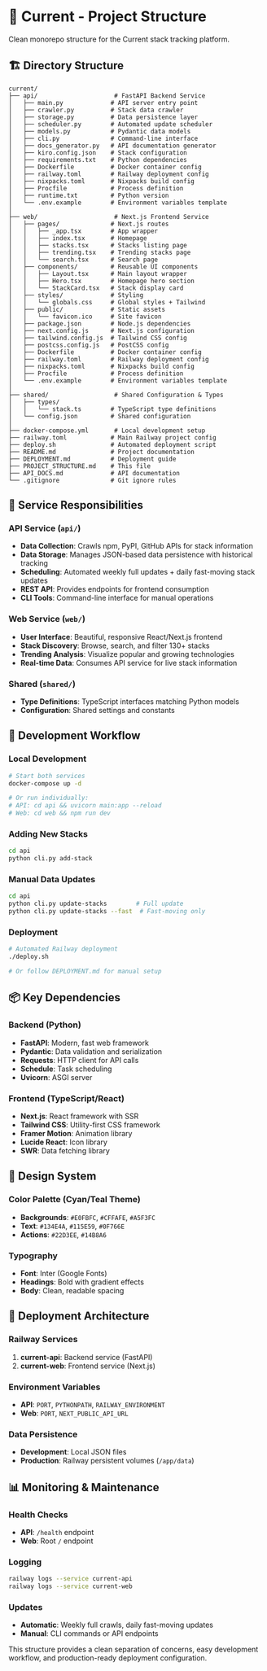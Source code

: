 # 📁 Current - Project Structure

Clean monorepo structure for the Current stack tracking platform.

## 🏗️ Directory Structure

```
current/
├── api/                     # FastAPI Backend Service
│   ├── main.py             # API server entry point
│   ├── crawler.py          # Stack data crawler
│   ├── storage.py          # Data persistence layer
│   ├── scheduler.py        # Automated update scheduler
│   ├── models.py           # Pydantic data models
│   ├── cli.py              # Command-line interface
│   ├── docs_generator.py   # API documentation generator
│   ├── kiro.config.json    # Stack configuration
│   ├── requirements.txt    # Python dependencies
│   ├── Dockerfile          # Docker container config
│   ├── railway.toml        # Railway deployment config
│   ├── nixpacks.toml       # Nixpacks build config
│   ├── Procfile            # Process definition
│   ├── runtime.txt         # Python version
│   └── .env.example        # Environment variables template
│
├── web/                     # Next.js Frontend Service
│   ├── pages/              # Next.js routes
│   │   ├── _app.tsx        # App wrapper
│   │   ├── index.tsx       # Homepage
│   │   ├── stacks.tsx      # Stacks listing page
│   │   ├── trending.tsx    # Trending stacks page
│   │   └── search.tsx      # Search page
│   ├── components/         # Reusable UI components
│   │   ├── Layout.tsx      # Main layout wrapper
│   │   ├── Hero.tsx        # Homepage hero section
│   │   └── StackCard.tsx   # Stack display card
│   ├── styles/             # Styling
│   │   └── globals.css     # Global styles + Tailwind
│   ├── public/             # Static assets
│   │   └── favicon.ico     # Site favicon
│   ├── package.json        # Node.js dependencies
│   ├── next.config.js      # Next.js configuration
│   ├── tailwind.config.js  # Tailwind CSS config
│   ├── postcss.config.js   # PostCSS config
│   ├── Dockerfile          # Docker container config
│   ├── railway.toml        # Railway deployment config
│   ├── nixpacks.toml       # Nixpacks build config
│   ├── Procfile            # Process definition
│   └── .env.example        # Environment variables template
│
├── shared/                  # Shared Configuration & Types
│   ├── types/
│   │   └── stack.ts        # TypeScript type definitions
│   └── config.json         # Shared configuration
│
├── docker-compose.yml       # Local development setup
├── railway.toml            # Main Railway project config
├── deploy.sh               # Automated deployment script
├── README.md               # Project documentation
├── DEPLOYMENT.md           # Deployment guide
├── PROJECT_STRUCTURE.md    # This file
├── API_DOCS.md             # API documentation
└── .gitignore              # Git ignore rules
```

## 🎯 Service Responsibilities

### API Service (`api/`)

- **Data Collection**: Crawls npm, PyPI, GitHub APIs for stack information
- **Data Storage**: Manages JSON-based data persistence with historical tracking
- **Scheduling**: Automated weekly full updates + daily fast-moving stack updates
- **REST API**: Provides endpoints for frontend consumption
- **CLI Tools**: Command-line interface for manual operations

### Web Service (`web/`)

- **User Interface**: Beautiful, responsive React/Next.js frontend
- **Stack Discovery**: Browse, search, and filter 130+ stacks
- **Trending Analysis**: Visualize popular and growing technologies
- **Real-time Data**: Consumes API service for live stack information

### Shared (`shared/`)

- **Type Definitions**: TypeScript interfaces matching Python models
- **Configuration**: Shared settings and constants

## 🔧 Development Workflow

### Local Development

```bash
# Start both services
docker-compose up -d

# Or run individually:
# API: cd api && uvicorn main:app --reload
# Web: cd web && npm run dev
```

### Adding New Stacks

```bash
cd api
python cli.py add-stack
```

### Manual Data Updates

```bash
cd api
python cli.py update-stacks        # Full update
python cli.py update-stacks --fast  # Fast-moving only
```

### Deployment

```bash
# Automated Railway deployment
./deploy.sh

# Or follow DEPLOYMENT.md for manual setup
```

## 📦 Key Dependencies

### Backend (Python)

- **FastAPI**: Modern, fast web framework
- **Pydantic**: Data validation and serialization
- **Requests**: HTTP client for API calls
- **Schedule**: Task scheduling
- **Uvicorn**: ASGI server

### Frontend (TypeScript/React)

- **Next.js**: React framework with SSR
- **Tailwind CSS**: Utility-first CSS framework
- **Framer Motion**: Animation library
- **Lucide React**: Icon library
- **SWR**: Data fetching library

## 🎨 Design System

### Color Palette (Cyan/Teal Theme)

- **Backgrounds**: `#E0FBFC`, `#CFFAFE`, `#A5F3FC`
- **Text**: `#134E4A`, `#115E59`, `#0F766E`
- **Actions**: `#22D3EE`, `#14B8A6`

### Typography

- **Font**: Inter (Google Fonts)
- **Headings**: Bold with gradient effects
- **Body**: Clean, readable spacing

## 🚀 Deployment Architecture

### Railway Services

1. **current-api**: Backend service (FastAPI)
2. **current-web**: Frontend service (Next.js)

### Environment Variables

- **API**: `PORT`, `PYTHONPATH`, `RAILWAY_ENVIRONMENT`
- **Web**: `PORT`, `NEXT_PUBLIC_API_URL`

### Data Persistence

- **Development**: Local JSON files
- **Production**: Railway persistent volumes (`/app/data`)

## 📊 Monitoring & Maintenance

### Health Checks

- **API**: `/health` endpoint
- **Web**: Root `/` endpoint

### Logging

```bash
railway logs --service current-api
railway logs --service current-web
```

### Updates

- **Automatic**: Weekly full crawls, daily fast-moving updates
- **Manual**: CLI commands or API endpoints

This structure provides a clean separation of concerns, easy development workflow, and production-ready deployment configuration.
